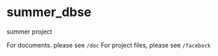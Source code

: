 # summer_dbse
summer project

For documents. please see `/doc`
For project files, please see `/facebock`

